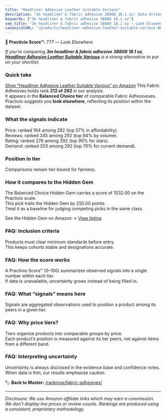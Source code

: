 ```yaml
---
title: "Headliner Adhesive Leather Suitable Various"
description: "3m headliner & fabric adhesive 38808 18.1 oz: Data-driven ranking using the Practivio Score™. Positioned by quality, value, demand, findability, momentum."
keywords: ["3m headliner & fabric adhesive 38808 18.1 oz"]
seo_title: "3m headliner & fabric adhesive 38808 18.1 oz — Look Elsewhere (2025)"
canonicalURL: "/products/headliner-adhesive-leather-suitable-various-B0DKXNDMB6/"
---
```


**🚫 Practivio Score™:** 777 — _Look Elsewhere_


*If you're comparing **3m headliner & fabric adhesive 38808 18.1 oz**, **[Headliner Adhesive Leather Suitable Various](https://www.amazon.com/dp/B0DKXNDMB6?tag=practivio-20)** is a strong alternative to put on your shortlist.*
### Quick take
[Shop “Headliner Adhesive Leather Suitable Various” on Amazon](https://www.amazon.com/dp/B0DKXNDMB6?tag=practivio-20)
This Fabric Adhesives holds rank **212 of 292** in our analysis.  
It appears in the **Balanced Choice tier** of comparable Fabric Adhesiveses.  
Practivio suggests you **look elsewhere**, reflecting its position within the dataset.

### What the signals indicate
Price: ranked 164 among 292 (top 57% in affordability).  
Reviews: ranked 245 among 292 (top 84% by volume).  
Rating: ranked 276 among 292 (top 95% for stars).  
Demand: ranked 203 among 292 (top 70% for current demand).

### Position in tier
Comparisons remain tier-bound for fairness.

### How it compares to the Hidden Gem
The Balanced Choice Hidden Gem carries a score of 1032.00 on the Practivio scale.  
This pick trails the Hidden Gem by 255.00 points.  
Treat it as a baseline for judging competing picks in the same class.  

See the Hidden Gem on Amazon → [View listing](https://www.amazon.com/dp/B09BNPX3XJ?tag=practivio-20)

### FAQ: Inclusion criteria
Products must clear minimum standards before entry.  
This keeps cohorts stable and designations accurate.

### FAQ: How the score works
A Practivio Score™ (0–100) summarizes observed signals into a single number within each tier.  
If data is unavailable, uncertainty grows instead of being filled in.

### FAQ: What “signals” means here
Signals are aggregated observations used to position a product among its peers in a given tier.

### FAQ: Why price tiers?
Tiers organize products into comparable groups by price.  
Each product’s position is measured against its tier peers, not against items from a different band.

### FAQ: Interpreting uncertainty
Uncertainty is always disclosed in the evidence base and confidence notes.  
When data is thin, our results emphasize caution.


🏷️ **Back to Master:** [/rankings/fabric-adhesives/](/rankings/fabric-adhesives/)

---
_Disclosure: We use Amazon affiliate links which may earn a commission. We don’t display live prices or review counts. Rankings are produced using a consistent, proprietary methodology._
